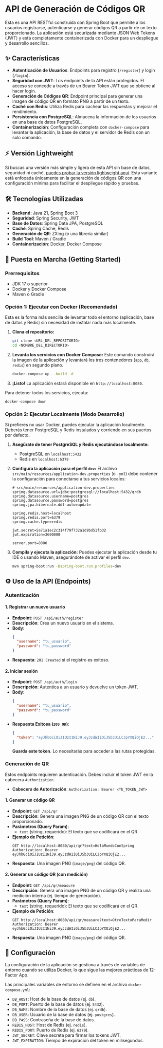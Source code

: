 # API de Generación de Códigos QR

Esta es una API RESTful construida con Spring Boot que permite a los usuarios registrarse, autenticarse y generar códigos QR a partir de un texto proporcionado. La aplicación está securizada mediante JSON Web Tokens (JWT) y está completamente containerizada con Docker para un despliegue y desarrollo sencillos.

## ✨ Características

-   **Autenticación de Usuarios**: Endpoints para registro (`/register`) y login (`/login`).
-   **Seguridad con JWT**: Los endpoints de la API están protegidos. El acceso se concede a través de un Bearer Token JWT que se obtiene al hacer login.
-   **Generación de Códigos QR**: Endpoint principal para generar una imagen de código QR en formato PNG a partir de un texto.
-   **Caché con Redis**: Utiliza Redis para cachear las respuestas y mejorar el rendimiento.
-   **Persistencia con PostgreSQL**: Almacena la información de los usuarios en una base de datos PostgreSQL.
-   **Containerización**: Configuración completa con `docker-compose` para levantar la aplicación, la base de datos y el servidor de Redis con un solo comando.

## ⚡ Versión Lightweight

Si buscas una versión más simple y ligera de esta API sin base de datos, seguridad ni caché, [puedes probar la versión lightweight aquí](https://github.com/youlserf/qr-service-lightweight). Esta variante está enfocada únicamente en la generación de códigos QR con una configuración mínima para facilitar el despliegue rápido y pruebas.

## 🛠️ Tecnologías Utilizadas

-   **Backend**: Java 21, Spring Boot 3
-   **Seguridad**: Spring Security, JWT
-   **Base de Datos**: Spring Data JPA, PostgreSQL
-   **Caché**: Spring Cache, Redis
-   **Generación de QR**: ZXing (o una librería similar)
-   **Build Tool**: Maven / Gradle
-   **Containerización**: Docker, Docker Compose

## 🚀 Puesta en Marcha (Getting Started)

### Prerrequisitos

-   JDK 17 o superior
-   Docker y Docker Compose
-   Maven o Gradle

### Opción 1: Ejecutar con Docker (Recomendado)

Esta es la forma más sencilla de levantar todo el entorno (aplicación, base de datos y Redis) sin necesidad de instalar nada más localmente.

1.  **Clona el repositorio:**
    ```bash
    git clone <URL_DEL_REPOSITORIO>
    cd <NOMBRE_DEL_DIRECTORIO>
    ```

2.  **Levanta los servicios con Docker Compose:**
    Este comando construirá la imagen de la aplicación y levantará los tres contenedores (`app`, `db`, `redis`) en segundo plano.
    ```bash
    docker-compose up --build -d
    ```

3.  **¡Listo!** La aplicación estará disponible en `http://localhost:8080`.

Para detener todos los servicios, ejecuta:
```bash
docker-compose down
```

### Opción 2: Ejecutar Localmente (Modo Desarrollo)

Si prefieres no usar Docker, puedes ejecutar la aplicación localmente. Deberás tener PostgreSQL y Redis instalados y corriendo en sus puertos por defecto.

1.  **Asegúrate de tener PostgreSQL y Redis ejecutándose localmente:**
    -   PostgreSQL en `localhost:5432`
    -   Redis en `localhost:6379`

2.  **Configura la aplicación para el perfil `dev`:**
    El archivo `src/main/resources/application-dev.properties` (o `.yml`) debe contener la configuración para conectarse a tus servicios locales:

    ```properties
    # src/main/resources/application-dev.properties
    spring.datasource.url=jdbc:postgresql://localhost:5432/qrdb
    spring.datasource.username=postgres
    spring.datasource.password=postgres
    spring.jpa.hibernate.ddl-auto=update

    spring.redis.host=localhost
    spring.redis.port=6379
    spring.cache.type=redis

    jwt.secret=5a71a1ec2c314f79f732a1d9bd51fb32
    jwt.expiration=3600000

    server.port=8080
    ```

3.  **Compila y ejecuta la aplicación:**
    Puedes ejecutar la aplicación desde tu IDE o usando Maven, asegurándote de activar el perfil `dev`.
    ```bash
    mvn spring-boot:run -Dspring-boot.run.profiles=dev
    ```

## ⚙️ Uso de la API (Endpoints)

### Autenticación

#### 1. Registrar un nuevo usuario

-   **Endpoint**: `POST /api/auth/register`
-   **Descripción**: Crea un nuevo usuario en el sistema.
-   **Body**:
    ```json
    {
      "username": "tu_usuario",
      "password": "tu_password"
    }
    ```
-   **Respuesta**: `201 Created` si el registro es exitoso.

#### 2. Iniciar sesión

-   **Endpoint**: `POST /api/auth/login`
-   **Descripción**: Autentica a un usuario y devuelve un token JWT.
-   **Body**:
    ```json
    {
      "username": "tu_usuario",
      "password": "tu_password"
    }
    ```
-   **Respuesta Exitosa (`200 OK`)**:
    ```json
    {
      "token": "eyJhbGciOiJIUzI1NiJ9.eyJzdWIiOiJ5b3UiLCJpYXQiOjE2..."
    }
    ```
    **Guarda este token.** Lo necesitarás para acceder a las rutas protegidas.

### Generación de QR

Estos endpoints requieren autenticación. Debes incluir el token JWT en la cabecera `Authorization`.

-   **Cabecera de Autorización**: `Authorization: Bearer <TU_TOKEN_JWT>`

#### 1. Generar un código QR

-   **Endpoint**: `GET /api/qr`
-   **Descripción**: Genera una imagen PNG de un código QR con el texto proporcionado.
-   **Parámetros (Query Param)**:
    -   `text` (string, requerido): El texto que se codificará en el QR.
-   **Ejemplo de Petición**:
    ```http
    GET http://localhost:8080/api/qr?text=HolaMundoConSpring
    Authorization: Bearer eyJhbGciOiJIUzI1NiJ9.eyJzdWIiOiJ5b3UiLCJpYXQiOjE2...
    ```
-   **Respuesta**: Una imagen PNG (`image/png`) del código QR.

#### 2. Generar un código QR (con medición)

-   **Endpoint**: `GET /api/qr/measure`
-   **Descripción**: Genera una imagen PNG de un código QR y realiza una medición interna (ej. tiempo de generación).
-   **Parámetros (Query Param)**:
    -   `text` (string, requerido): El texto que se codificará en el QR.
-   **Ejemplo de Petición**:
    ```http
    GET http://localhost:8080/api/qr/measure?text=OtroTextoParaMedir
    Authorization: Bearer eyJhbGciOiJIUzI1NiJ9.eyJzdWIiOiJ5b3UiLCJpYXQiOjE2...
    ```
-   **Respuesta**: Una imagen PNG (`image/png`) del código QR.

## 📝 Configuración

La configuración de la aplicación se gestiona a través de variables de entorno cuando se utiliza Docker, lo que sigue las mejores prácticas de 12-Factor App.

Las principales variables de entorno se definen en el archivo `docker-compose.yml`:

-   `DB_HOST`: Host de la base de datos (ej. `db`).
-   `DB_PORT`: Puerto de la base de datos (ej. `5432`).
-   `DB_NAME`: Nombre de la base de datos (ej. `qrdb`).
-   `DB_USER`: Usuario de la base de datos (ej. `postgres`).
-   `DB_PASS`: Contraseña de la base de datos.
-   `REDIS_HOST`: Host de Redis (ej. `redis`).
-   `REDIS_PORT`: Puerto de Redis (ej. `6379`).
-   `JWT_SECRET`: Clave secreta para firmar los tokens JWT.
-   `JWT_EXPIRATION`: Tiempo de expiración del token en milisegundos.